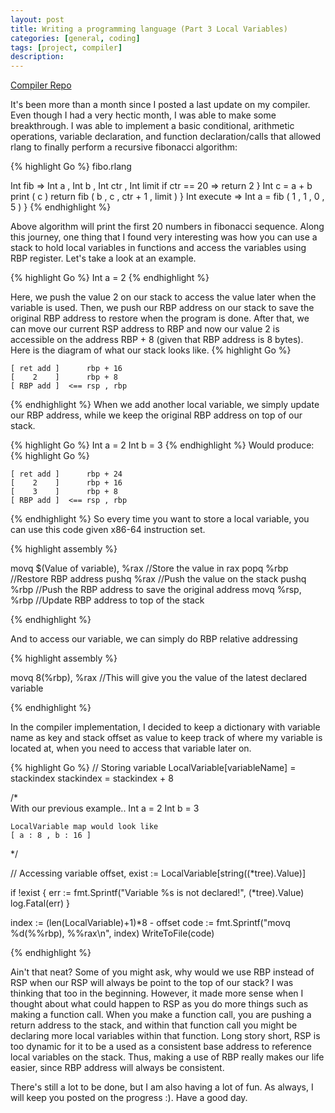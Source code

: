 ```yaml
---
layout: post
title: Writing a programming language (Part 3 Local Variables)
categories: [general, coding]
tags: [project, compiler]
description: 
---
```

[Compiler Repo](https://github.com/RyanJeon/RyanLang)

It's been more than a month since I posted a last update on my compiler. Even though I had a very hectic month, I was able to make some breakthrough. I was able to implement a basic conditional, arithmetic operations, variable declaration, and function declaration/calls that allowed rlang to finally perform a recursive fibonacci algorithm:

{% highlight Go %}
fibo.rlang

Int fib => Int a , Int b , Int ctr , Int limit
    if ctr == 20 =>
        return 2
    }
    Int c = a + b
    print ( c )
    return fib ( b , c , ctr + 1 , limit )
}
Int execute =>
    Int a = fib ( 1 , 1 , 0 , 5 )
}
{% endhighlight %}

Above algorithm will print the first 20 numbers in fibonacci sequence. Along this journey, one thing that I found very interesting was how you can use a stack to hold local variables in functions and access the variables using RBP register. Let's take a look at an example.

{% highlight Go %}
Int a = 2
{% endhighlight %}

Here, we push the value 2 on our stack to access the value later when the variable is used. Then, we push our RBP address on our stack to save the original RBP address to restore when the program is done. After that, we can move our current RSP address to RBP and now our value 2 is accessible on the address RBP + 8 (given that RBP address is 8 bytes). Here is the diagram of what our stack looks like.
{% highlight Go %}

	[ ret add ]      rbp + 16
	[    2    ]      rbp + 8
	[ RBP add ]  <== rsp , rbp

{% endhighlight %}
When we add another local variable, we simply update our RBP address, while we keep the original RBP address on top of our stack. 

{% highlight Go %}
Int a = 2
Int b = 3
{% endhighlight %}
Would produce:
{% highlight Go %}

	[ ret add ]      rbp + 24
	[    2    ]      rbp + 16
	[    3    ]      rbp + 8
	[ RBP add ]  <== rsp , rbp

{% endhighlight %}
So every time you want to store a local variable, you can use this code given x86-64 instruction set.  

{% highlight assembly %}

movq	$(Value of variable), %rax 		   //Store the value in rax
popq	%rbp					   //Restore RBP address
pushq	%rax					   //Push the value on the stack
pushq	%rbp					   //Push the RBP address to save the original address
movq	%rsp, %rbp				   //Update RBP address to top of the stack

{% endhighlight %}

And to access our variable, we can simply do RBP relative addressing

{% highlight assembly %}

movq	8(%rbp), %rax		//This will give you the value of the latest declared  variable

{% endhighlight %}

In the compiler implementation, I decided to keep a dictionary with variable name as key and stack offset as value to keep track of where my variable is located at, when you need to access that variable later on.

{% highlight Go %}
// Storing variable
LocalVariable[variableName] = stackindex
stackindex = stackindex + 8

/*	
	With our previous example..
	Int a = 2
	Int b = 3

	LocalVariable map would look like
	[ a : 8 , b : 16 ]
*/

// Accessing variable
offset, exist := LocalVariable[string((*tree).Value)]

if !exist {
	err := fmt.Sprintf("Variable %s is not declared!", (*tree).Value)
	log.Fatal(err)
}

index := (len(LocalVariable)+1)*8 - offset
code := fmt.Sprintf("movq	%d(%%rbp), %%rax\n", index)
WriteToFile(code)

{% endhighlight %}

Ain't that neat? Some of you might ask, why would we use RBP instead of RSP when our RSP will always be point to the top of our stack? I was thinking that too in the beginning. However, it made more sense when I thought about what could happen to RSP as you do more things such as making a function call. When you make a function call, you are pushing a return address to the stack, and within that function call you might be declaring more local variables within that function. Long story short, RSP is too dynamic for it to be a used as a consistent base address to reference local variables on the stack. Thus, making a use of RBP really makes our life easier, since RBP address will always be consistent.

There's still a lot to be done, but I am also having a lot of fun. As always, I will keep you posted on the progress :). Have a good day.
